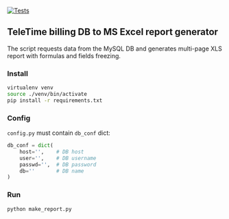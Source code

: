 [![Tests](https://github.com/sir-go/reports-xls/actions/workflows/python-app.yml/badge.svg)](https://github.com/sir-go/reports-xls/actions/workflows/python-app.yml)

## TeleTime billing DB to MS Excel report generator

The script requests data from the MySQL DB and generates multi-page XLS report with formulas and fields freezing.

### Install
```bash
virtualenv venv
source ./venv/bin/activate
pip install -r requirements.txt
```

### Config
`config.py` must contain `db_conf` dict:
```python
db_conf = dict(
    host='',    # DB host
    user='',    # DB username
    passwd='',  # DB password
    db=''       # DB name
)
```

### Run
```bash
python make_report.py
```
